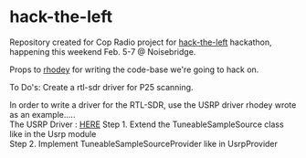# hack-the-left

Repository created for Cop Radio project for <a href=https://noisebridge.net/wiki/HackTheLeft#Tentative_Schedule>hack-the-left<a> hackathon, happening this weekend Feb. 5-7 @ Noisebridge.

Props to <a href='https://github.com/rhodey'>rhodey</a> for writing the code-base we're going to hack on. 

To Do's: Create a rtl-sdr driver for P25 scanning.


In order to write a driver for the RTL-SDR, use the USRP driver rhodey wrote as an example.....<br>
The USRP Driver : <a href= 'https://github.com/P25Scanners/dsp-usrp-source'>HERE</a>
Step 1. Extend the TuneableSampleSource class like in the Usrp module <br>
Step 2. Implement TuneableSampleSourceProvider like in UsrpProvider

